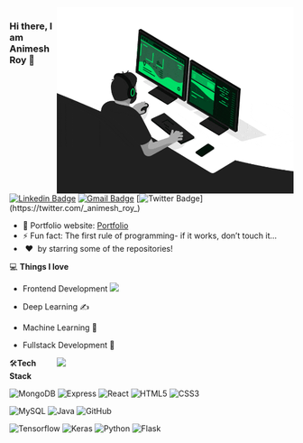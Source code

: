 <img align="right" src="https://github.com/Animesh-roy100/Animesh-roy100/blob/main/developer.gif" alt="Coder GIF" width="420" height="330">



### Hi there, I am Animesh Roy 👋
[![Linkedin Badge](https://img.shields.io/badge/-animesh-blue?style=flat-square&logo=Linkedin&logoColor=white&link=https://www.linkedin.com/in/animesh74/)](https://www.linkedin.com/in/animesh74/)
[![Gmail Badge](https://img.shields.io/badge/-royanimesh7478@gmail.com-c14438?style=flat-square&logo=Gmail&logoColor=white&link=mailto:royanimesh7478@gmail.com)](mailto:royanimesh7478@gmail.com) 
[![Twitter Badge](https://img.shields.io/badge/-animesh-blue?style=flat-square&logo=Twitter&logoColor=white&link=https://twitter.com/_animesh_roy_)](https://twitter.com/_animesh_roy_)

- 🎯 Portfolio website: [Portfolio]()
- ⚡ Fun fact: The first rule of programming- if it works, don’t touch it...
- &nbsp;❤️&nbsp; by starring some of the repositories!

💻 **Things I love**
- Frontend Development <img src="https://media.giphy.com/media/WUlplcMpOCEmTGBtBW/giphy.gif" width="30"> 
- Deep Learning ✍️
- Machine Learning 🧐
- Fullstack Development 😬

    <a href="https://github.com/anuraghazra/github-readme-stats" title="Go to Source">
      <img align="right" width=420 height="auto" src="https://github-readme-stats.vercel.app/api?username=Animesh-roy100&show_icons=true&locale=en&theme=radical" />
    </a>
    
🛠**Tech Stack**

![MongoDB](https://img.shields.io/badge/-MongoDB-000000?style=flat&logo=mongodb)
![Express](https://img.shields.io/badge/-Express-000000?style=flat&logo=express)
![React](https://img.shields.io/badge/-React-000000?style=flat&logo=react)
![HTML5](https://img.shields.io/badge/-HTML5-000000?style=flat&logo=HTML5)
![CSS3](https://img.shields.io/badge/-CSS3-000000?style=flat&logo=CSS3)

![MySQL](https://img.shields.io/badge/-MySQL-000000?style=flat&logo=MySQL)
![Java](https://img.shields.io/badge/-Java-000000?&logo=Java&style=flat)
![GitHub](https://img.shields.io/badge/-GitHub-000000?style=flat&logo=github&logoColor=FFFFFF)

![Tensorflow](https://img.shields.io/badge/-Tensorflow-000000?style=flat&logo=tensorflow)
![Keras](https://img.shields.io/badge/-Keras-000000?style=flat&logo=keras)
![Python](https://img.shields.io/badge/-Python-000000?style=flat&logo=python)
![Flask](https://img.shields.io/badge/-Flask-000000?style=flat&logo=Flask)

